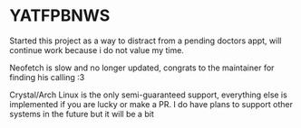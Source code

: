 # YATFPBNWS

Started this project as a way to distract from a pending doctors appt, will continue work because i do not value my time.

Neofetch is slow and no longer updated, congrats to the maintainer for finding his calling :3

Crystal/Arch Linux is the only semi-guaranteed support, everything else is implemented if you are lucky or make a PR. I do have plans to support other systems in the future but it will be a bit
